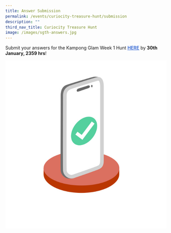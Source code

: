 ```yaml
---
title: Answer Submission
permalink: /events/curiocity-treasure-hunt/submission
description: ""
third_nav_title: Curiocity Treasure Hunt
image: /images/sgth-answers.jpg
---
```

Submit your answers for the Kampong Glam Week 1 Hunt <a href="https://form.gov.sg/61ea27d5679496001473cefd" target="_blank"><span style="font-weight: 700; text-decoration:underline; color:#4372d6">HERE</span></a> by **30th January, 2359 hrs**!


<div>
<div class="row is-multiline">
    <div class="col is-half-desktop is-half-tablet">
<img src="/images/sgth-answers.jpg" alt="answers">
</div>
	<div class="col is-half-desktop is-half-tablet"></div>
</div>    
</div>